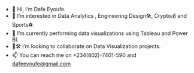 - 👋 Hi, I’m Dafe Eyoufe.
- 👀 I’m interested in Data Analytics , Engineering Design🛠, Crypto💰 and Sports⚽.
- 🌱 I’m currently performing data visualizations using Tableau and Power BI.
- 💪🛠 I’m looking to collaborate on Data Visualization projects.
- 📫 You can reach me on +234(802)-7401-590 and dafeeyoufe@gmail.com
